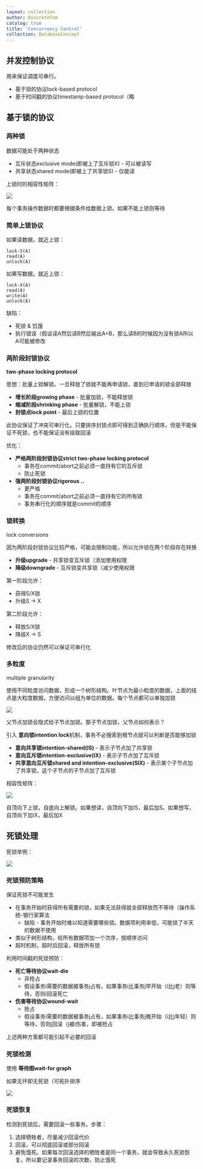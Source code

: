 ```yaml
---
layout: collection
author: DiscreteTom
catalog: true
title: 'Concurrency Control'
collection: DatabaseConcept
---
```


## 并发控制协议

用来保证调度可串行。

- 基于锁的协议lock-based protocol
- 基于时间戳的协议timestamp-based protocol（略

## 基于锁的协议

### 两种锁

数据可能处于两种状态

- 互斥状态exclusive mode(即被上了互斥锁X) - 可以被读写
- 共享状态shared mode(即被上了共享锁S) - 仅能读

上锁时的相容性矩阵：

![](../img/15-1.png)

每个事务操作数据时都要根据条件给数据上锁。如果不能上锁则等待

### 简单上锁协议

如果读数据，就近上锁：

```
lock-S(A)
read(A)
unlock(A)
```

如果写数据，就近上锁：

```
lock-X(A)
read(A)
write(A)
unlock(A)
```

缺陷：
- 死锁 & 饥饿
- 执行错误（假设读A然后读B然后输出A+B，那么读B的时候因为没有锁A所以A可能被修改

### 两阶段封锁协议

**two-phase locking protocol**

思想：批量上锁解锁。一旦释放了锁就不能再申请锁，直到已申请的锁全部释放

- **增长阶段growing phase** - 批量加锁，不能释放锁
- **缩减阶段shrinking phase** - 批量解锁，不能上锁
- **封锁点lock point** - 最后上锁的位置

此协议保证了冲突可串行化。只要排序封锁点即可得到正确执行顺序。但是不能保证不死锁，也不能保证没有级联回滚

优化：
- **严格两阶段封锁协议strict two-phase locking protocol**
  - 事务在commit/abort之前必须一直持有它的互斥锁
  - 防止死锁
- **强两阶段封锁协议rigorous ..**
  - 更严格
  - 事务在commit/abort之前必须一直持有它的所有锁
  - 事务串行化的顺序就是commit的顺序

### 锁转换

lock conversions

因为两阶段封锁协议比较严格，可能会限制功能，所以允许锁在两个阶段存在转换

- **升级upgrade** - 共享锁变互斥锁（添加使用权限
- **降级downgrade** - 互斥锁变共享锁（减少使用权限

第一阶段允许：
- 获得S/X锁
- 升级S -> X

第二阶段允许：
- 释放S/X锁
- 降级X -> S

修改后的协议仍然可以保证可串行化

### 多粒度

multiple granularity

使用不同粒度访问数据，形成一个树形结构。叶节点为最小粒度的数据，上面的结点是大粒度数据。方便访问以组为单位的数据。每个节点都可以单独加锁

![](../img/15-2.png)

父节点加锁会隐式给子节点加锁。那子节点加锁，父节点如何表示？

引入 **意向锁intention lock**机制，事务不必搜索到根节点就可以判断是否能够加锁

- **意向共享锁intention-shared(IS)** - 表示子节点加了共享锁
- **意向互斥锁intention-exclusive(IX)** - 表示子节点加了互斥锁
- **共享意向互斥锁shared and intention-exclusive(SIX)** - 表示某个子节点加了共享锁，这个子节点的子节点加了互斥锁

相容性矩阵：

![](../img/15-3.png)

自顶向下上锁，自底向上解锁。如果想读，自顶向下加IS，最后加S。如果想写，自顶向下加IX，最后加X

## 死锁处理

死锁举例：

![](../img/15-4.png)

### 死锁预防策略

保证死锁不可能发生

- 在事务开始时获得所有需要的锁，如果无法获得就全部释放而不等待（操作系统-银行家算法
  - 缺陷 - 事务开始时难以知道需要哪些锁。数据项利用率低，可能锁了半天的数据不使用
- 类似于树形结构，给所有数据项加一个次序，按顺序访问
- 超时机制，超时后回滚，释放所有锁

利用时间戳的死锁预防：
- **死亡等待协议wait-die**
  - 非抢占
  - 假设事务i需要的数据被事务j占有，如果事务i比事务j早开始（i比j老）则等待，否则i回滚死亡
- **伤害等待协议wound-wait**
  - 抢占
  - 假设事务i需要的数据被事务j占有，如果事务i比事务j晚开始（i比j年轻）则等待，否则j回滚（j被i伤害，即被抢占

上述两种方案都可能引起不必要的回滚

### 死锁检测

使用 **等待图wait-for graph**

如果无环即无死锁（可拓扑排序

![](../img/15-5.png)

### 死锁恢复

检测到死锁后，需要回滚一些事务。步骤：
1. 选择牺牲者，尽量减少回滚代价
2. 回滚，可以彻底回滚或部分回滚
3. 避免饿死。如果每次回滚选择的牺牲者是同一个事务，就会导致永久死锁恢复。所以要记录事务回滚的次数，防止饿死